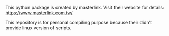 This python package is created by masterlink.
Visit their website for details: 
https://www.masterlink.com.tw/

This repository is for personal compiling purpose because their didn't provide linux version of scripts.